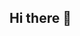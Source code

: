 ## Hi there 👋

<!--
**Arpite609/Arpite609** is a ✨ _special_ ✨ repository because its `README.md` (this file) appears on your GitHub profile.

Here are some ideas to get you started:

- 🔭 I’m currently working on SW-360 
- 🌱 I’m currently learning Next-JS
- 👯 I’m looking to collaborate on SW-360, which is a we-based software manager
- 🤔 I’m looking for help with Docker and Python
- ⚡ Fun fact: I enjoy coding 😉😄
